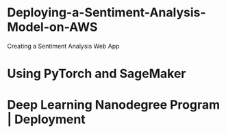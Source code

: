 # Deploying-a-Sentiment-Analysis-Model-on-AWS
Creating a Sentiment Analysis Web App
  # Using PyTorch and SageMaker
  # Deep Learning Nanodegree Program | Deployment
